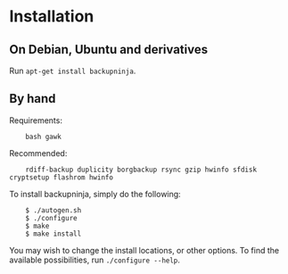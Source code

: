 Installation
============

On Debian, Ubuntu and derivatives
---------------------------------

Run `apt-get install backupninja`.

By hand
-------

Requirements:

        bash gawk

Recommended:

        rdiff-backup duplicity borgbackup rsync gzip hwinfo sfdisk cryptsetup flashrom hwinfo

To install backupninja, simply do the following:

        $ ./autogen.sh
        $ ./configure
        $ make
        $ make install

You may wish to change the install locations, or other options. To find
the available possibilities, run `./configure --help`.
